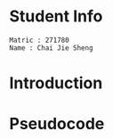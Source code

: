 # Student Info
	Matric : 271780 				
	Name : Chai Jie Sheng

# Introduction
	




# Pseudocode
	
	
		
			
				
					
					

